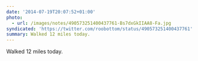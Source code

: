 ```yaml
---
date: '2014-07-19T20:07:52+01:00'
photo:
  - url: /images/notes/490573251400437761-Bs7dxGkIIAA8-Fa.jpg
syndicated: 'https://twitter.com/roobottom/status/490573251400437761'
summary: Walked 12 miles today.
---
```

Walked 12 miles today. 
